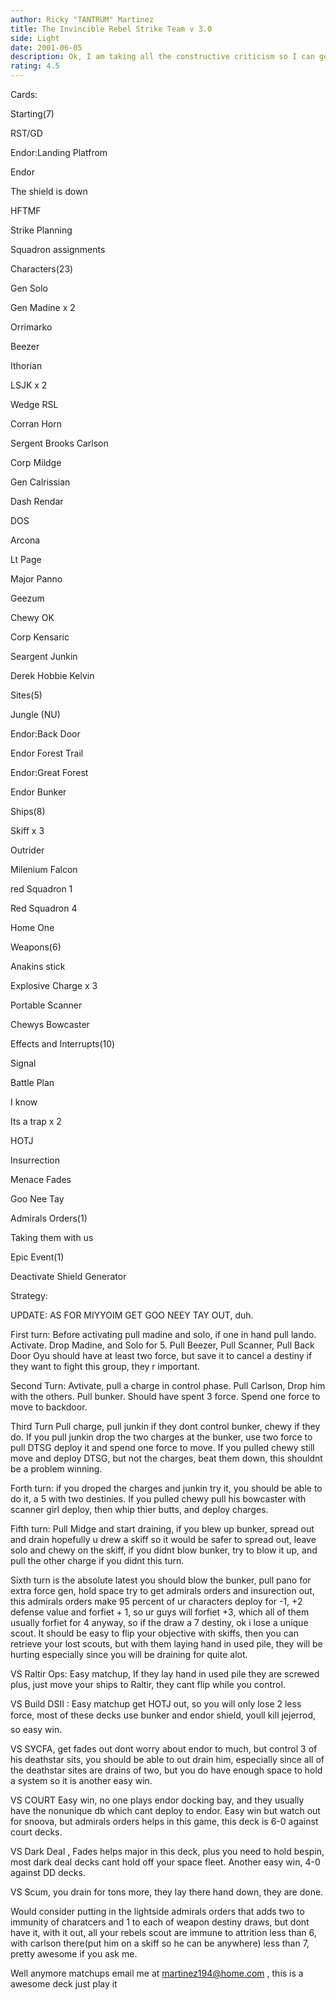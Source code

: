 ```yaml
---
author: Ricky "TANTRUM" Martinez
title: The Invincible Rebel Strike Team v 3.0
side: Light
date: 2001-06-05
description: Ok, I am taking all the constructive criticism so I can get a 5 star rating hint*hint.
rating: 4.5
---
```

Cards: 

Starting(7) 
RST/GD 
Endor:Landing Platfrom 
Endor 
The shield is down 
HFTMF 
Strike Planning 
Squadron assignments 

Characters(23) 
Gen Solo 
Gen Madine x 2 
Orrimarko 
Beezer 
Ithorian 
LSJK x 2 
Wedge RSL 
Corran Horn 
Sergent Brooks Carlson 
Corp Mildge 
Gen Calrissian 
Dash Rendar 
DOS 
Arcona 
Lt Page 
Major Panno 
Geezum 
Chewy OK 
Corp Kensaric 
Seargent Junkin 
Derek Hobbie Kelvin

Sites(5) 
Jungle (NU) 
Endor:Back Door 
Endor Forest Trail 
Endor:Great Forest 
Endor Bunker 

Ships(8) 
Skiff x 3 
Outrider 
Milenium Falcon 
red Squadron 1 
Red Squadron 4
Home One

Weapons(6) 
Anakins stick 
Explosive Charge x 3 
Portable Scanner 
Chewys Bowcaster 

Effects and Interrupts(10) 
Signal 
Battle Plan 
I know 
Its a trap x 2 
HOTJ 
Insurrection 
Menace Fades 
Goo Nee Tay

Admirals Orders(1)
Taking them with us

Epic Event(1) 
Deactivate Shield Generator  

Strategy: 

UPDATE: AS FOR MIYYOIM GET GOO NEEY TAY OUT, duh.


First turn: Before activating pull madine and solo, if one in hand pull lando. Activate. Drop Madine, and Solo for 5. Pull Beezer, Pull Scanner, Pull Back Door Oyu should have at least two force, but save it to cancel a destiny if they want to fight this group, they r important.

Second Turn: Avtivate, pull a charge in control phase. Pull Carlson, Drop him with the others. Pull bunker. Should have spent 3 force. Spend one force to move to backdoor. 

Third Turn Pull charge, pull junkin if they dont control bunker, chewy if they do.  If you pull junkin drop the two charges at the bunker, use two force to pull DTSG deploy it and spend one force to move.  If you pulled chewy still move and deploy DTSG, but not the charges, beat them down, this shouldnt be a problem winning. 

Forth turn: if you droped the charges and junkin try it, you should be able to do it, a 5 with two destinies.  If you pulled chewy pull his bowcaster with scanner girl deploy, then whip thier butts, and deploy charges.

Fifth turn: Pull Midge and start draining, if you blew up bunker, spread out and drain hopefully u drew a skiff so it would be safer to spread out, leave solo and chewy on the skiff, if you didnt blow bunker, try to blow it up, and pull the other charge if you didnt this turn.  

Sixth turn is the absolute latest you should blow the bunker, pull pano for extra force gen, hold space try to get admirals orders and insurection out, this admirals orders make 95 percent of ur characters deploy for -1, +2 defense value and forfiet + 1, so ur guys will forfiet +3, which all of them usually forfiet for 4 anyway, so if the draw a 7 destiny, ok i lose a unique scout. It should be easy to flip your objective with skiffs, then you can retrieve your lost scouts, but with them laying hand in used pile, they will be hurting especially since you will be draining for quite alot.

VS Raltir Ops: Easy matchup, If they lay hand in used pile they are screwed plus, just move your ships to Raltir, they cant flip while you control.

VS Build DSII : Easy matchup get HOTJ out, so you will only lose 2 less force, most of these decks use bunker and endor shield, youll kill jejerrod, so easy win.

VS SYCFA, get fades out dont worry about endor to much, but control 3 of his deathstar sits, you should be able to out drain him, especially since all of the deathstar sites are drains of two, but you do have enough space to hold a system so it is another easy win.

VS COURT Easy win, no one plays endor docking bay, and they usually have the nonunique db which cant deploy to endor. Easy win but watch out for snoova, but admirals orders helps in this game, this deck is 6-0 against court decks.

VS Dark Deal , Fades helps major in this deck, plus you need to hold bespin, most dark deal decks cant hold off your space fleet.  Another easy win, 4-0 against DD decks.

VS Scum, you drain for tons more, they lay there hand down, they are done.

Would consider putting in the lightside admirals orders that adds two to immunity of charatcers and 1 to each of weapon destiny draws, but dont have it, with it out, all your rebels scout are immune to attrition less than 6, with carlson there(put him on a skiff so he can be anywhere) less than 7, pretty awesome if you ask me.
Well anymore matchups email me at martinez194@home.com  , this is a awesome deck just play it

